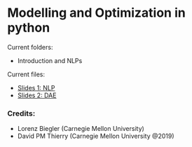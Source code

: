 # Modelling and Optimization in python

Current folders:
 - Introduction and NLPs
 
Current files:
 - [Slides 1: NLP](https://cmu.box.com/s/5m7e0w8pm05eaexb1866nsocy4lfj60z)
 - [Slides 2: DAE](https://cmu.box.com/s/03s1jzq02y2dli99gd5jung1blosznn3)
 
### Credits:
- Lorenz Biegler (Carnegie Mellon University)
- David PM Thierry (Carnegie Mellon University @2019)

